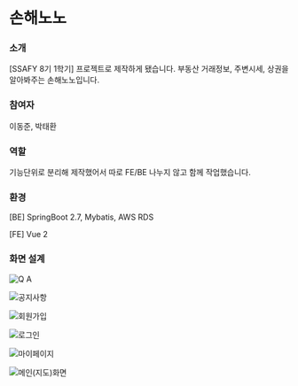 # 손해노노
### 소개
[SSAFY 8기 1학기] 프로젝트로 제작하게 됐습니다. 부동산 거래정보, 주변시세, 상권을 알아봐주는 손해노노입니다.

### 참여자
이동준, 박태환

### 역할
기능단위로 분리해 제작했어서 따로 FE/BE 나누지 않고 함께 작업했습니다.

### 환경
[BE] SpringBoot 2.7, Mybatis, AWS RDS

[FE] Vue 2

### 화면 설계
![Q A](https://user-images.githubusercontent.com/65005680/222646119-d83b867c-af39-4841-ae97-2d04a2b5dd58.png)

![공지사항](https://user-images.githubusercontent.com/65005680/222646161-ee614fa9-548f-4c3d-a14b-977a87d8fca8.png)

![회원가입](https://user-images.githubusercontent.com/65005680/222646159-228bc2c4-8917-4776-9316-c9a34b6cf281.png)

![로그인](https://user-images.githubusercontent.com/65005680/222646163-4f7a4913-dc6b-4668-8431-632832574ca7.png)

![마이페이지](https://user-images.githubusercontent.com/65005680/222646169-5a7926be-7177-4c65-89f0-669a90276d1b.png)

![메인(지도)화면](https://user-images.githubusercontent.com/65005680/222646150-d94b4a1e-bc95-4ace-8df9-5b6064183b03.png)

